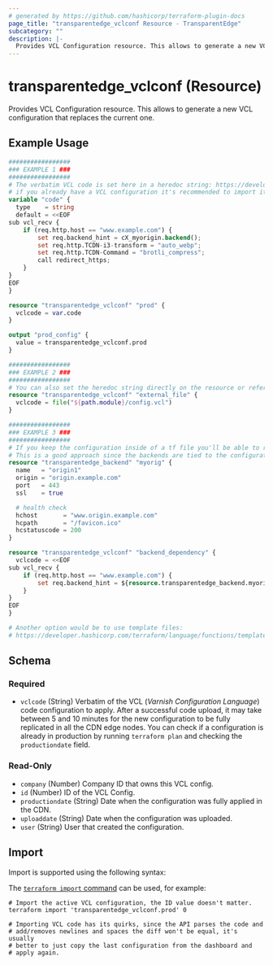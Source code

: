 ```yaml
---
# generated by https://github.com/hashicorp/terraform-plugin-docs
page_title: "transparentedge_vclconf Resource - TransparentEdge"
subcategory: ""
description: |-
  Provides VCL Configuration resource. This allows to generate a new VCL configuration that replaces the current one.
---
```


# transparentedge_vclconf (Resource)

Provides VCL Configuration resource. This allows to generate a new VCL configuration that replaces the current one.

## Example Usage

```terraform
#################
### EXAMPLE 1 ###
#################
# The verbatim VCL code is set here in a heredoc string: https://developer.hashicorp.com/terraform/language/expressions/strings#heredoc-strings
# if you already have a VCL configuration it's recommended to import it directly from the dashboard.
variable "code" {
  type    = string
  default = <<EOF
sub vcl_recv {
    if (req.http.host == "www.example.com") {
        set req.backend_hint = cX_myorigin.backend();
        set req.http.TCDN-i3-transform = "auto_webp";
        set req.http.TCDN-Command = "brotli_compress";
        call redirect_https;
    }
}
EOF
}

resource "transparentedge_vclconf" "prod" {
  vclcode = var.code
}

output "prod_config" {
  value = transparentedge_vclconf.prod
}

#################
### EXAMPLE 2 ###
#################
# You can also set the heredoc string directly on the resource or reference an external file:
resource "transparentedge_vclconf" "external_file" {
  vclcode = file("${path.module}/config.vcl")
}

#################
### EXAMPLE 3 ###
#################
# If you keep the configuration inside of a tf file you'll be able to reference other variables.
# This is a good approach since the backends are tied to the configuration
resource "transparentedge_backend" "myorig" {
  name   = "origin1"
  origin = "origin.example.com"
  port   = 443
  ssl    = true

  # health check
  hchost       = "www.origin.example.com"
  hcpath       = "/favicon.ico"
  hcstatuscode = 200
}

resource "transparentedge_vclconf" "backend_dependency" {
  vclcode = <<EOF
sub vcl_recv {
    if (req.http.host == "www.example.com") {
        set req.backend_hint = ${resource.transparentedge_backend.myorig.vclname}.backend();
    }
}
EOF
}

# Another option would be to use template files:
# https://developer.hashicorp.com/terraform/language/functions/templatefile
```

<!-- schema generated by tfplugindocs -->
## Schema

### Required

- `vclcode` (String) Verbatim of the VCL (_Varnish Configuration Language_) code configuration to apply. After a successful code upload, it may take between 5 and 10 minutes for the new configuration to be fully replicated in all the CDN edge nodes. You can check if a configuration is already in production by running `terraform plan` and checking the `productiondate` field.

### Read-Only

- `company` (Number) Company ID that owns this VCL config.
- `id` (Number) ID of the VCL Config.
- `productiondate` (String) Date when the configuration was fully applied in the CDN.
- `uploaddate` (String) Date when the configuration was uploaded.
- `user` (String) User that created the configuration.

## Import

Import is supported using the following syntax:

The [`terraform import` command](https://developer.hashicorp.com/terraform/cli/commands/import) can be used, for example:

```shell
# Import the active VCL configuration, the ID value doesn't matter.
terraform import 'transparentedge_vclconf.prod' 0

# Importing VCL code has its quirks, since the API parses the code and
# add/removes newlines and spaces the diff won't be equal, it's usually
# better to just copy the last configuration from the dashboard and
# apply again.
```
